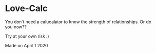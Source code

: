 # Love-Calc

You don't need a calucalator to know the strength of relationships. Or do you now??

Try at your own risk :)

Made on April 1 2020